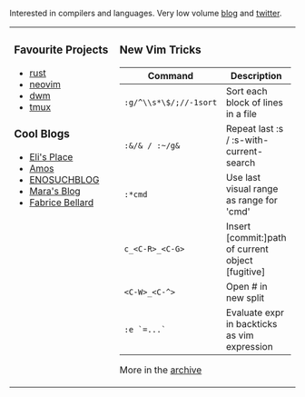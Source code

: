 Interested in compilers and languages. Very low volume [blog](https://bobrippling.github.io/) and [twitter](https://twitter.com/bobrippling).

<table><tr>

<td valign="top" width="50%">

### Favourite Projects
- [rust](https://github.com/rust/rust)
- [neovim](https://github.com/neovim/neovim)
- [dwm](https://dwm.suckless.org/)
- [tmux](https://github.com/tmux/tmux)

### Cool Blogs
- [Eli's Place](https://eli.thegreenplace.net/archives/all)
- [Amos](https://fasterthanli.me/)
- [ENOSUCHBLOG](https://blog.yossarian.net/archive)
- [Mara's Blog](https://blog.m-ou.se/)
- [Fabrice Bellard](https://bellard.org/)

</td>

<td valign="top" width="50%">

### New Vim Tricks
<!-- tips start -->

| Command                | Description                                         |
|------------------------|-----------------------------------------------------|
| `:g/^\\s*\$/;//-1sort` | Sort each block of lines in a file                  |
| `:&/& / :~/g&`         | Repeat last :s / :s-with-current-search             |
| `:*cmd`                | Use last visual range as range for 'cmd'            |
| `c_<C-R>_<C-G>`        | Insert [commit:]path of current object [fugitive]   |
| `<C-W>_<C-^>`          | Open # in new split                                 |
| ``:e `=...` ``         | Evaluate expr in backticks as vim expression        |

<!-- tips end -->
More in the [archive](https://github.com/bobrippling/bobrippling/blob/master/readme.md)

</td>

</tr></table>
